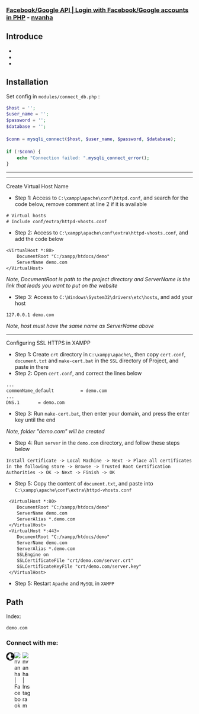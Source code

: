 ### [Facebook/Google API | Login with Facebook/Google accounts in PHP][link] - [nvanha][website]

## Introduce
-
-
-

## Installation
Set config in `modules/connect_db.php` :
```php
$host = '';
$user_name = '';
$password = '';
$database = '';

$conn = mysqli_connect($host, $user_name, $password, $database);

if (!$conn) {
    echo "Connection failed: ".mysqli_connect_error();
}
```
---

---
Create Virtual Host Name
- Step 1: 
Access to `C:\xampp\apache\conf\httpd.conf`, and search for the code below, remove comment at line 2 if it is available
```bath
# Virtual hosts
# Include conf/extra/httpd-vhosts.conf
```
- Step 2:
Access to `C:\xampp\apache\conf\extra\httpd-vhosts.conf`, and add the code below
```bath
<VirtualHost *:80>
    DocumentRoot "C:/xampp/htdocs/demo"
    ServerName demo.com
</VirtualHost>
```
*Note, DocumentRoot is path to the project directory and ServerName is the link that leads you want to put on the website*
- Step 3:
Access to `C:\Windows\System32\drivers\etc\hosts`, and add your host
```bath
127.0.0.1 demo.com
```
*Note, host must have the same name as ServerName above*

---
Configuring SSL HTTPS in XAMPP
- Step 1: Create `crt` directory in `C:\xampp\apache\`, then copy `cert.conf`, `document.txt` and `make-cert.bat` in the `SSL` directory of Project, and paste in there
- Step 2:
Open `cert.conf`, and correct the lines below
```bath
...
commonName_default          = demo.com
...
DNS.1       = demo.com
```
- Step 3: Run `make-cert.bat`, then enter your domain, and press the enter key until the end

*Note, folder "demo.com" will be created*
- Step 4: Run `server` in the `demo.com` directory, and follow these steps below
```bath
Install Certificate -> Local Machine -> Next -> Place all certificates in the following store -> Browse -> Trusted Root Certification Authorities -> OK -> Next -> Finish -> OK
```
- Step 5: Copy the content of `document.txt`, and paste into `C:\xampp\apache\conf\extra\httpd-vhosts.conf`
```bath
 <VirtualHost *:80>
    DocumentRoot "C:/xampp/htdocs/demo"
    ServerName demo.com
    ServerAlias *.demo.com
 </VirtualHost>
 <VirtualHost *:443>
    DocumentRoot "C:/xampp/htdocs/demo"
    ServerName demo.com
    ServerAlias *.demo.com
    SSLEngine on
    SSLCertificateFile "crt/demo.com/server.crt"
    SSLCertificateKeyFile "crt/demo.com/server.key"
 </VirtualHost>
```
- Step 5: Restart `Apache` and `MySQL` in `XAMPP`
## Path
Index:
```path
demo.com
```

### Connect with me:

[<img align="left" alt="nvanha.com" width="22px" src="https://raw.githubusercontent.com/iconic/open-iconic/master/svg/globe.svg" />][website]
[<img align="left" alt="nvanha | Facebook" width="22px" src="https://cdn.jsdelivr.net/npm/simple-icons@v3/icons/facebook.svg" />][facebook]
[<img align="left" alt="nvanha | Instagram" width="22px" src="https://cdn.jsdelivr.net/npm/simple-icons@v3/icons/instagram.svg" />][instagram]

[website]: https://nvanha.github.io/myweb
[instagram]: https://www.instagram.com/_haa_nguyen
[facebook]: https://www.facebook.com/nvh1120
[link]: https://github.com/nvanha/api_login